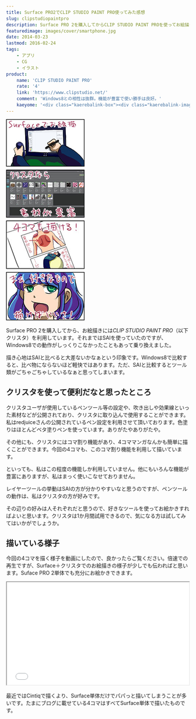 ```yaml
---
title: Surface PRO2でCLIP STUDIO PAINT PRO使ってみた感想
slug: clipstudiopaintpro
description: Surface PRO 2を購入してからCLIP STUDIO PAINT PROを使ってお絵描きしています。Windows8であれば、SAIより軽快に動くので、Surfaceとの相性は抜群でしょう。実際の様子を動画にもしてみました。
featuredimage: images/cover/smartphone.jpg
date: 2014-03-23
lastmod: 2016-02-24
tags: 
    - アプリ
    - CG
    - イラスト
product:
    name: 'CLIP STUDIO PAINT PRO'
    rate: '4'
    link: 'https://www.clipstudio.net/'
    comment: 'Windows8との相性は抜群。機能が豊富で使い勝手は良好。'
    kaeyome: '<div class="kaerebalink-box"><div class="kaerebalink-image"><a href="https://www.amazon.co.jp/exec/obidos/ASIN/B00856V104/illusionspace-22/ref=nosim/" rel="nofollow" target="_blank"><img src="https://ecx.images-amazon.com/images/I/41VnFvX0H0L._SL160_.jpg" style="border: none;" /></a></div><div class="kaerebalink-info"><div class="kaerebalink-name"><a href="https://www.amazon.co.jp/exec/obidos/ASIN/B00856V104/illusionspace-22/ref=nosim/" rel="nofollow" target="_blank">CLIP STUDIO PAINT PRO</a><div class="kaerebalink-powered-date">posted with <a href="https://kaereba.com" rel="nofollow" target="_blank">カエレバ</a></div></div><div class="kaerebalink-detail"> セルシス 2012-07-06    </div><div class="kaerebalink-link1"><div class="shoplinkamazon"><a href="https://www.amazon.co.jp/gp/search?keywords=CLIP%20STUDIO%20PAINT%20PRO&__mk_ja_JP=%83J%83%5E%83J%83i&tag=illusionspace-22" rel="nofollow" target="_blank" title="アマゾン" >Amazonで購入</a></div><div class="shoplinkrakuten"><a href="https://hb.afl.rakuten.co.jp/hgc/0e95387f.f2aef20d.0e953880.25e412bd/?pc=http%3A%2F%2Fsearch.rakuten.co.jp%2Fsearch%2Fmall%2FCLIP%2520STUDIO%2520PAINT%2520PRO%2F-%2Ff.1-p.1-s.1-sf.0-st.A-v.2%3Fx%3D0%26scid%3Daf_ich_link_urltxt%26m%3Dhttp%3A%2F%2Fm.rakuten.co.jp%2F" rel="nofollow" target="_blank" title="楽天市場" >楽天市場で購入</a></div></div></div><div class="booklink-footer" style="clear: left"></div></div>'
---
```


![クリスタ4コマ](3c80c930de1eb15dde7c682434dd373f.jpg)

Surface PRO 2を購入してから、お絵描きには<em>CLIP STUDIO PAINT PRO</em>（以下クリスタ）を利用しています。それまではSAIを使っていたのですが、Windows8での動作がしっくりこなかったこともあって乗り換えました。

描き心地はSAIと比べると大差ないかなぁという印象です。Windows8で比較すると、比べ物にならないほど軽快ではあります。ただ、SAIと比較するとツール類がごちゃごちゃしているなぁと思ってしまいます。

## クリスタを使って便利だなと思ったところ

クリスタユーザが使用しているペンツール等の設定や、吹き出しや効果線といった素材などが公開されており、クリスタに取り込んで使用することができます。私はredjuiceさんの公開されているペン設定を利用させて頂いております。色塗りはほとんどベタ塗りペンを使っています。ありがたやありがたや。

その他にも、クリスタにはコマ割り機能があり、4コママンガなんかも簡単に描くことができます。今回の4コマも、このコマ割り機能を利用して描いています。

といっても、私はこの程度の機能しか利用していません。他にもいろんな機能が豊富にありますが、私はまっく使いこなせておりません。

レイヤーツールの挙動はSAIの方が分かりやすいなと思うのですが、ペンツールの動作は、私はクリスタの方が好みです。

その辺りの好みは人それぞれだと思うので、好きなツールを使ってお絵かきすればよいと思います。クリスタは1か月間試用できるので、気になる方は試してみてはいかがでしょうか。


## 描いている様子


今回の4コマを描く様子を動画にしたので、良かったらご覧ください。倍速での再生ですが、Surface＋クリスタでのお絵描きの様子が少しでも伝わればと思います。Suface PRO 2単体でも充分にお絵かきできます。

<iframe width="500" height="281" src="//www.youtube.com/embed/oAIbBcDPecQ?feature=player_embedded" allowfullscreen></iframe>

最近ではCintiqで描くより、Surface単体だけでパパっと描いてしまうことが多いです。たまにブログに載せている4コマはすべてSurface単体で描いたものです。
